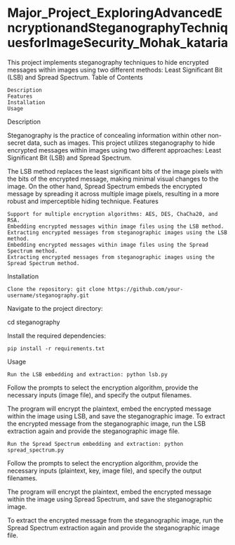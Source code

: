 # Major_Project_ExploringAdvancedEncryptionandSteganographyTechniquesforImageSecurity_Mohak_kataria


This project implements steganography techniques to hide encrypted messages within images using two different methods: Least Significant Bit (LSB) and Spread Spectrum.
Table of Contents

    Description
    Features
    Installation
    Usage

Description

Steganography is the practice of concealing information within other non-secret data, such as images. This project utilizes steganography to hide encrypted messages within images using two different approaches: Least Significant Bit (LSB) and Spread Spectrum.

The LSB method replaces the least significant bits of the image pixels with the bits of the encrypted message, making minimal visual changes to the image. On the other hand, Spread Spectrum embeds the encrypted message by spreading it across multiple image pixels, resulting in a more robust and imperceptible hiding technique.
Features

    Support for multiple encryption algorithms: AES, DES, ChaCha20, and RSA.
    Embedding encrypted messages within image files using the LSB method.
    Extracting encrypted messages from steganographic images using the LSB method.
    Embedding encrypted messages within image files using the Spread Spectrum method.
    Extracting encrypted messages from steganographic images using the Spread Spectrum method.

Installation

    Clone the repository: git clone https://github.com/your-username/steganography.git

Navigate to the project directory:

cd steganography

Install the required dependencies:

    pip install -r requirements.txt

Usage

    Run the LSB embedding and extraction: python lsb.py


Follow the prompts to select the encryption algorithm, provide the necessary inputs (image file), and specify the output filenames.

The program will encrypt the plaintext, embed the encrypted message within the image using LSB, and save the steganographic image.
To extract the encrypted message from the steganographic image, run the LSB extraction again and provide the steganographic image file.

    Run the Spread Spectrum embedding and extraction: python spread_spectrum.py

Follow the prompts to select the encryption algorithm, provide the necessary inputs (plaintext, key, image file), and specify the output filenames.

The program will encrypt the plaintext, embed the encrypted message within the image using Spread Spectrum, and save the steganographic image.

To extract the encrypted message from the steganographic image, run the Spread Spectrum extraction again and provide the steganographic image file.
